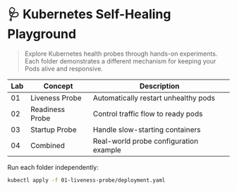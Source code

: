 # 🩺 Kubernetes Self-Healing Playground

> Explore Kubernetes health probes through hands-on experiments.  
> Each folder demonstrates a different mechanism for keeping your Pods alive and responsive.

| Lab | Concept | Description |
|-----|----------|-------------|
| 01 | Liveness Probe | Automatically restart unhealthy pods |
| 02 | Readiness Probe | Control traffic flow to ready pods |
| 03 | Startup Probe | Handle slow-starting containers |
| 04 | Combined | Real-world probe configuration example |

Run each folder independently:
```bash
kubectl apply -f 01-liveness-probe/deployment.yaml
